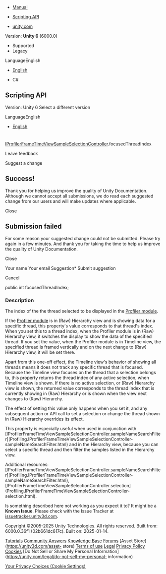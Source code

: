 [ ]()

  * [Manual](../Manual/index.html)
  * [Scripting API](../ScriptReference/index.html)

  * [unity.com](https://unity.com/)

Version: **Unity 6** (6000.0)

  * Supported
  * Legacy

LanguageEnglish

  * [English]()

  * C#

[ ](https://docs.unity3d.com)

## Scripting API

Version: Unity 6 Select a different version

LanguageEnglish

  * [English]()

#
[IProfilerFrameTimeViewSampleSelectionController](Profiling.IProfilerFrameTimeViewSampleSelectionController.html).focusedThreadIndex

Leave feedback

Suggest a change

## Success!

Thank you for helping us improve the quality of Unity Documentation. Although
we cannot accept all submissions, we do read each suggested change from our
users and will make updates where applicable.

Close

## Submission failed

For some reason your suggested change could not be submitted. Please <a>try
again</a> in a few minutes. And thank you for taking the time to help us
improve the quality of Unity Documentation.

Close

Your name Your email Suggestion* Submit suggestion

Cancel

[ ]()

public int focusedThreadIndex;

### Description

The index of the the thread selected to be displayed in the [Profiler
module](../Manual/ProfilerWindow#modules.html).

If the [Profiler module](../Manual/ProfilerWindow#modules.html) is in (Raw)
Hierarchy view and is showing data for a specific thread, this property's
value corresponds to that thread's index. When you set this to a thread index,
when the Profiler module is in (Raw) Hierarchy view, it switches the display
to show the data of the specified thread. If you set the value, when the
Profiler module is in Timeline view, the specified thread is framed vertically
and on the next change to (Raw) Hierarchy view, it will be set there.  
  
Apart from this one-off effect, the Timeline view's behavior of showing all
threads means it does not track any specific thread that is focused. Because
the Timeline view focuses on the thread that a selection belongs to, this
property returns the thread index of any active selection, when Timeline view
is shown. If there is no active selection, or (Raw) Hierarchy view is shown,
the returned value corresponds to the thread index that is currently showing
in (Raw) Hierarchy or is shown when the view next changes to (Raw) Hierarchy.  
  
The effect of setting this value only happens when you set it, and any
subsequent action or API call to set a selection or change the thread shown in
(Raw) Hierarchy overrides its effect.  
  
This property is especially useful when used in conjunction with
[IProfilerFrameTimeViewSampleSelectionController.sampleNameSearchFilter](Profiling.IProfilerFrameTimeViewSampleSelectionController-
sampleNameSearchFilter.html) and in the Hierarchy view, because you can select
a specific thread and then filter the samples listed in the Hierarchy view.  
  
Additional resources:
[IProfilerFrameTimeViewSampleSelectionController.sampleNameSearchFilter](Profiling.IProfilerFrameTimeViewSampleSelectionController-
sampleNameSearchFilter.html),
[IProfilerFrameTimeViewSampleSelectionController.selection](Profiling.IProfilerFrameTimeViewSampleSelectionController-
selection.html).

Is something described here not working as you expect it to? It might be a
**Known Issue**. Please check with the Issue Tracker at
[issuetracker.unity3d.com](https://issuetracker.unity3d.com).

Copyright ©2005-2025 Unity Technologies. All rights reserved. Built from:
6000.0.36f1 (02b661dc617c). Built on: 2025-01-14.

[Tutorials](https://unity3d.com/learn) [Community
Answers](https://answers.unity3d.com) [Knowledge
Base](https://support.unity3d.com/hc/en-us)
[Forums](https://forum.unity3d.com) [Asset Store](https://unity3d.com/asset-
store) [Terms of use](https://docs.unity3d.com/Manual/TermsOfUse.html)
[Legal](https://unity.com/legal) [Privacy
Policy](https://unity.com/legal/privacy-policy)
[Cookies](https://unity.com/legal/cookie-policy) [Do Not Sell or Share My
Personal Information](https://unity.com/legal/do-not-sell-my-personal-
information)

[Your Privacy Choices (Cookie Settings)](javascript:void\(0\);)

